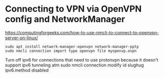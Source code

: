 # Connecting to VPN via OpenVPN config and NetworkManager
https://computingforgeeks.com/how-to-use-nmcli-to-connect-to-openvpn-server-on-linux/
```
sudo apt install network-manager-openvpn network-manager-pptp
sudo nmcli connection import type openvpn file myopenvp.ovpn
```

Turn off ipv6 for connections that need to use protonvpn because it doesn't support ipv6 tunneling atm
sudo nmcli connection modify id slughug ipv6.method disabled
